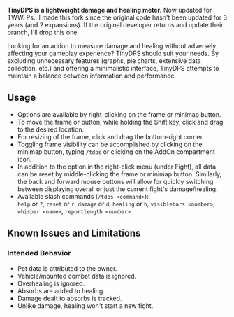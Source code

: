 **TinyDPS is a lightweight damage and healing meter.**
Now updated for TWW. Ps.: I made this fork since the original code hasn't been updated for 3 years (and 2 expansions). If the original developer returns and update their branch, I'll drop this one.

Looking for an addon to measure damage and healing without adversely affecting your gameplay experience? TinyDPS should suit your needs. By excluding unnecessary features (graphs, pie charts, extensive data collection, etc.) and offering a minimalistic interface, TinyDPS attempts to maintain a balance between information and performance.

## Usage
  * Options are available by right-clicking on the frame or minimap button.
  * To move the frame or button, while holding the Shift key, click and drag to the desired location.
  * For resizing of the frame, click and drag the bottom-right corner.
  * Toggling frame visibility can be accomplished by clicking on the minimap button, typing `/tdps` or clicking on the AddOn compartment icon.
  * In addition to the option in the right-click menu (under Fight), all data can be reset by middle-clicking the frame or minimap button. Similarly, the back and forward mouse buttons will allow for quickly switching between displaying overall or just the current fight's damage/healing.
  * Available slash commands (`/tdps <command>`):  
    `help` or `?`, `reset` or `r`, `damage` or `d`, `healing` or `h`, `visiblebars <number>`, `whisper <name>`, `reportlength <number>`

## Known Issues and Limitations
### Intended Behavior
  * Pet data is attributed to the owner.
  * Vehicle/mounted combat data is ignored.
  * Overhealing is ignored.
  * Absorbs are added to healing.
  * Damage dealt to absorbs is tracked.
  * Unlike damage, healing won't start a new fight.

